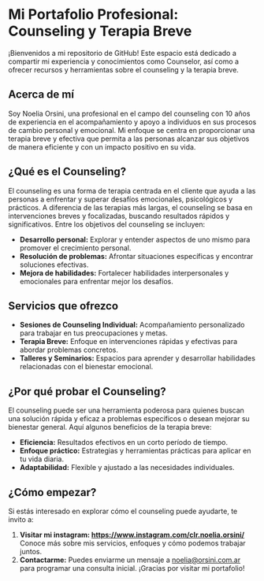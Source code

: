 # Mi Portafolio Profesional: Counseling y Terapia Breve
¡Bienvenidos a mi repositorio de GitHub! Este espacio está dedicado a compartir mi experiencia y conocimientos como Counselor, así como a ofrecer recursos y herramientas sobre el counseling y la terapia breve.
## Acerca de mí
Soy  Noelia Orsini, una profesional en el campo del counseling con 10 años de experiencia en el acompañamiento y apoyo a individuos en sus procesos de cambio personal y emocional. Mi enfoque se centra en proporcionar una terapia breve y efectiva que permita a las personas alcanzar sus objetivos de manera eficiente y con un impacto positivo en su vida.
## ¿Qué es el Counseling?
El counseling es una forma de terapia centrada en el cliente que ayuda a las personas a enfrentar y superar desafíos emocionales, psicológicos y prácticos. A diferencia de las terapias más largas, el counseling se basa en intervenciones breves y focalizadas, buscando resultados rápidos y significativos. Entre los objetivos del counseling se incluyen:
- **Desarrollo personal:** Explorar y entender aspectos de uno mismo para promover el crecimiento personal.
- **Resolución de problemas:** Afrontar situaciones específicas y encontrar soluciones efectivas.
- **Mejora de habilidades:** Fortalecer habilidades interpersonales y emocionales para enfrentar mejor los desafíos.

## Servicios que ofrezco
- **Sesiones de Counseling Individual:** Acompañamiento personalizado para trabajar en tus preocupaciones y metas.
- **Terapia Breve:** Enfoque en intervenciones rápidas y efectivas para abordar problemas concretos.
- **Talleres y Seminarios:** Espacios para aprender y desarrollar habilidades relacionadas con el bienestar emocional.

## ¿Por qué probar el Counseling?
El counseling puede ser una herramienta poderosa para quienes buscan una solución rápida y eficaz a problemas específicos o desean mejorar su bienestar general. Aquí algunos beneficios de la terapia breve:
- **Eficiencia:** Resultados efectivos en un corto período de tiempo.
- **Enfoque práctico:** Estrategias y herramientas prácticas para aplicar en tu vida diaria.
- **Adaptabilidad:** Flexible y ajustado a las necesidades individuales.
## ¿Cómo empezar?
Si estás interesado en explorar cómo el counseling puede ayudarte, te invito a:
1. **Visitar mi instagram:  https://www.instagram.com/clr.noelia.orsini/** Conoce más sobre mis servicios, enfoques y cómo podemos trabajar juntos.
2. **Contactarme:** Puedes enviarme un mensaje a noelia@orsini.com.ar para programar una consulta inicial.
¡Gracias por visitar mi portafolio!
